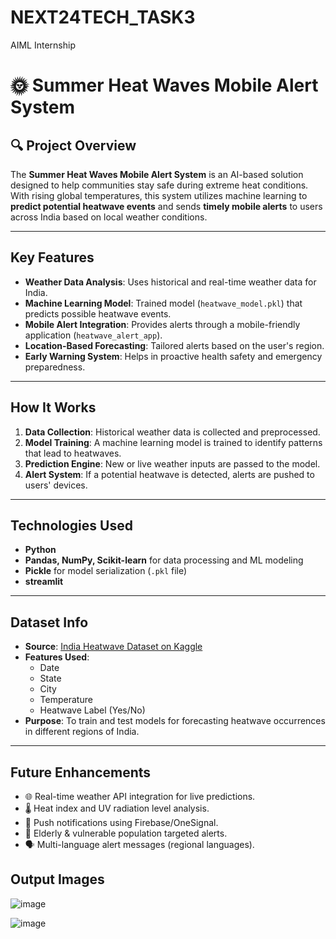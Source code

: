 # NEXT24TECH_TASK3
AIML Internship

# 🌞 Summer Heat Waves Mobile Alert System

## 🔍 Project Overview
The **Summer Heat Waves Mobile Alert System** is an AI-based solution designed to help communities stay safe during extreme heat conditions. With rising global temperatures, this system utilizes machine learning to **predict potential heatwave events** and sends **timely mobile alerts** to users across India based on local weather conditions.

---

##  Key Features

-  **Weather Data Analysis**: Uses historical and real-time weather data for India.
-  **Machine Learning Model**: Trained model (`heatwave_model.pkl`) that predicts possible heatwave events.
-  **Mobile Alert Integration**: Provides alerts through a mobile-friendly application (`heatwave_alert_app`).
-  **Location-Based Forecasting**: Tailored alerts based on the user's region.
-  **Early Warning System**: Helps in proactive health safety and emergency preparedness.

---

##  How It Works

1. **Data Collection**: Historical weather data is collected and preprocessed.
2. **Model Training**: A machine learning model is trained to identify patterns that lead to heatwaves.
3. **Prediction Engine**: New or live weather inputs are passed to the model.
4. **Alert System**: If a potential heatwave is detected, alerts are pushed to users' devices.

---

##  Technologies Used

- **Python** 
- **Pandas, NumPy, Scikit-learn** for data processing and ML modeling
- **Pickle** for model serialization (`.pkl` file)
- **streamlit**

---

##  Dataset Info

- **Source**: [India Heatwave Dataset on Kaggle](https://www.kaggle.com/datasets/ashirwadk24/india-heatwave-dataset)
- **Features Used**:
  - Date
  - State
  - City
  - Temperature
  - Heatwave Label (Yes/No)
- **Purpose**: To train and test models for forecasting heatwave occurrences in different regions of India.

---

##  Future Enhancements

- 🌐 Real-time weather API integration for live predictions.
- 🌡️ Heat index and UV radiation level analysis.
- 📲 Push notifications using Firebase/OneSignal.
- 👵 Elderly & vulnerable population targeted alerts.
- 🗣️ Multi-language alert messages (regional languages).


## Output Images
![image](https://github.com/user-attachments/assets/42175867-91c6-470d-9638-e6a5d0f4b5a6)


![image](https://github.com/user-attachments/assets/15937a4d-0ee7-40cc-a88e-76d2fa0740e8)

